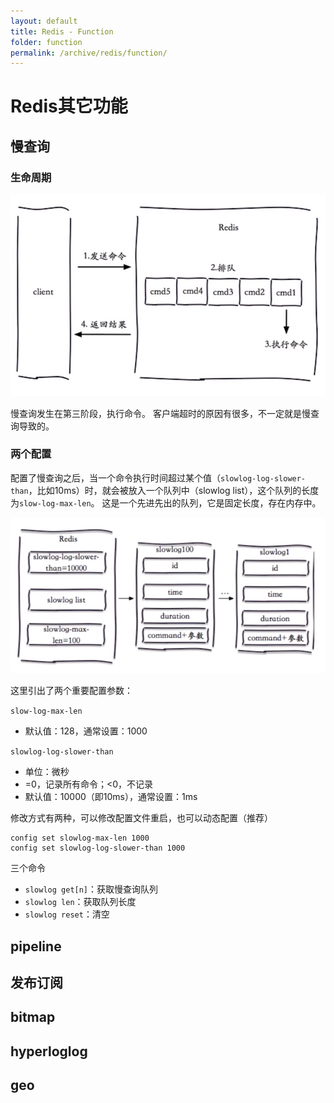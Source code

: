 ```yaml
---
layout: default
title: Redis - Function
folder: function
permalink: /archive/redis/function/
---
```


# Redis其它功能

## 慢查询

### 生命周期

![redis_fu_1](img/redis_fu_1.PNG)

慢查询发生在第三阶段，执行命令。
客户端超时的原因有很多，不一定就是慢查询导致的。

### 两个配置

配置了慢查询之后，当一个命令执行时间超过某个值（`slowlog-log-slower-than`，比如10ms）时，就会被放入一个队列中（slowlog list），这个队列的长度为`slow-log-max-len`。
这是一个先进先出的队列，它是固定长度，存在内存中。

![redis_fu_2](img/redis_fu_2.PNG)

这里引出了两个重要配置参数：

`slow-log-max-len`
- 默认值：128，通常设置：1000

`slowlog-log-slower-than`
- 单位：微秒
- =0，记录所有命令；<0，不记录
- 默认值：10000（即10ms），通常设置：1ms

修改方式有两种，可以修改配置文件重启，也可以动态配置（推荐）

~~~
config set slowlog-max-len 1000
config set slowlog-log-slower-than 1000
~~~

三个命令

- `slowlog get[n]`：获取慢查询队列
- `slowlog len`：获取队列长度
- `slowlog reset`：清空

## pipeline

## 发布订阅

## bitmap

## hyperloglog

## geo
